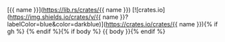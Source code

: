 [{{ name }}](https://lib.rs/crates/{{ name }}) [![crates.io](https://img.shields.io/crates/v/{{ name }}?labelColor=blue&color=darkblue)](https://crates.io/crates/{{ name }}){% if gh %} <a href="https://github.com/{{ gh }}" alt="GitHub"><i class="lni lni-github"></i></a>{% endif %}{% if body %} {{ body }}{% endif %}
